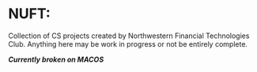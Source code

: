 # NUFT:

Collection of CS projects created by Northwestern Financial Technologies Club. Anything here may be work in progress or not be entirely complete.  

***Currently broken on MACOS***

